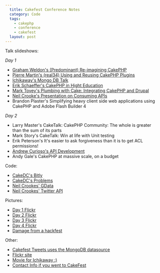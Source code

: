 ```yaml
---
  title: Cakefest Conference Notes
  category: Code
  tags:
    - cakephp
    - conference
    - cakefest
  layout: post
---
```


Talk slideshows:

*Day 1*

* [Graham Weldon's (Predominant) Re-imagining CakePHP](http://www.slideshare.net/predominant/reimaginging-cakephp)
* [Pierre Martin's (real34) Using and Reusing CakePHP Plugins](http://www.slideshare.net/real34/using-reusingplugins)
* [Ichikaway's Mongo DB Talk](http://www.slideshare.net/ichikaway/cakefest-ichikawa-upload)
* [Erik Schaeffer's CakePHP in Hight Education](http://www.slideshare.net/therealphpdiddy/cakefest-higher-education)
* [Mark Tovey's Plumbing with Cake: Integrating CakePHP and Drupal](http://www.slideshare.net/mtovey/plumbing-w-cake)
* [Neil Crooke's Presentation on Consuming APIs](http://www.slideshare.net/neilcrookes/designing-cakephp-plugins-for-consuming-apis)
* Brandon Plaster's Simplifying heavy client side web applications using CakePHP and Adobe Flash Builder 4

*Day 2*

* Larry Master's CakeTalk: CakePHP Community: The whole is greater than the sum of its parts
* Mark Story's CakeTalk: Win at life with Unit testing
* Erik Peterson's It's easier to ask forgiveness than it is to get ACL permissions!
* [Andrew Curioso's API Development](http://www.slideshare.net/andrewcurioso/cakefest-2010-api-development)
* Andy Gale's CakePHP at massive scale, on a budget


Code:

* [CakeDC's Bitly](http://github.com/neilcrookes/CakePHP-Bit.ly-Plugin)
* [CakeDC's Problems](http://github.com/CakeDC/problems)
* [Neil Crookes' GData](http://github.com/neilcrookes/CakePHP-GData-Plugin)
* [Neil Crookes' Twitter API](http://github.com/neilcrookes/CakePHP-Twitter-API-Plugin)

Pictures:

* [Day 1 Flickr](http://www.flickr.com/photos/cakephp/sets/72157624864884680/)
* [Day 2 Flickr](http://www.flickr.com/photos/cakephp/sets/72157624873178620/)
* [Day 3 Flickr](http://www.flickr.com/photos/cakephp/sets/72157624753003887/)
* [Day 4 Flickr](http://www.flickr.com/photos/cakephp/sets/72157624760906727/)
* [Damage from a hackfest](http://twitter.com/loadsys/status/23054110578)

Other:

* [Cakefest Tweets uses the MongoDB datasource](http://cakefesttweets.com/)
* [Flickr site](http://www.flickr.com/photos/cakephp/)
* [Movie for Ichikaway :)](http://www.youtube.com/watch?v=mfjzpkGASro)
* [Contact Info if you went to CakeFest](http://fest.cakepackages.com)